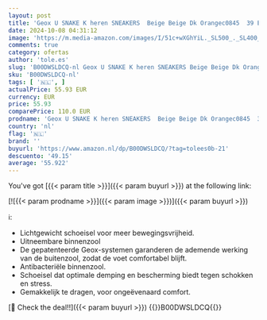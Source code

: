 ```yaml
---
layout: post
title: 'Geox U SNAKE K heren SNEAKERS  Beige Beige Dk Orangec0845  39 EU'
date: 2024-10-08 04:31:12
image: 'https://m.media-amazon.com/images/I/51c+wXGhYiL._SL500_._SL400_.jpg'
comments: true
category: ofertas
author: 'tole.es'
slug: 'B00DWSLDCQ-nl Geox U SNAKE K heren SNEAKERS Beige Beige Dk Orangec0845...'
sku: 'B00DWSLDCQ-nl'
tags: [ '🇳🇱', ]
actualPrice: 55.93 EUR
currency: EUR
price: 55.93
comparePrice: 110.0 EUR
prodname: 'Geox U SNAKE K heren SNEAKERS  Beige Beige Dk Orangec0845  39 EU'
country: 'nl'
flag: '🇳🇱'
brand: ''
buyurl: 'https://www.amazon.nl/dp/B00DWSLDCQ/?tag=tolees0b-21'
descuento: '49.15'
average: '55.922'
---
```


You've got [{{< param title >}}]({{< param buyurl >}}) at the following link:

[![{{< param prodname >}}]({{< param image >}})]({{< param buyurl >}})

ℹ️:

- Lichtgewicht schoeisel voor meer bewegingsvrijheid.
- Uitneembare binnenzool
- De gepatenteerde Geox-systemen garanderen de ademende werking van de buitenzool, zodat de voet comfortabel blijft.
- Antibacteriële binnenzool.
- Schoeisel dat optimale demping en bescherming biedt tegen schokken en stress.
- Gemakkelijk te dragen, voor ongeëvenaard comfort.

[🛒 Check the deal!!]({{< param buyurl >}})
{{<world>}}B00DWSLDCQ{{</world>}}
